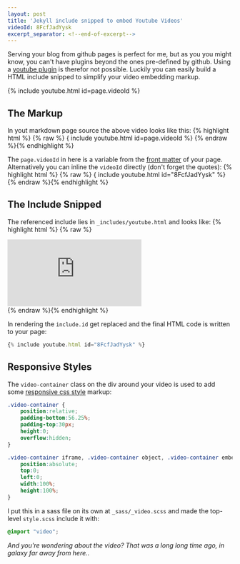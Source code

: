 ```yaml
---
layout: post
title: 'Jekyll include snipped to embed Youtube Videos'
videoId: 8FcfJadYysk
excerpt_separator: <!--end-of-excerpt-->
---
```

Serving your blog from github pages is perfect for me, but as you you might know, you can't have plugins beyond the ones pre-defined by github. Using a [youtube plugin] is therefor not possible. Luckily you can easily build a HTML include snipped to simplify your video embedding markup.

{% include youtube.html id=page.videoId %}

[youtube plugin]: https://gist.github.com/joelverhagen/1805814
<!--end-of-excerpt-->

## The Markup

In yout markdown page source the above video looks like this:
{% highlight html %}
{% raw %}
{ include youtube.html id=page.videoId %}
{% endraw %}{% endhighlight %}

The `page.videoId` in here is a variable from the [front matter] of your page. Alternatively you can inline the `videoId` directly (don't forget the quotes):
{% highlight html %}
{% raw %}
{ include youtube.html id="8FcfJadYysk" %}
{% endraw %}{% endhighlight %}

## The Include Snipped

The referenced include lies in `_includes/youtube.html` and looks like:
{% highlight html %}
{% raw %}
<div class="video-container"><iframe 
     src="https://www.youtube.com/embed/{{ include.id }}"
     frameborder="0" 
     allowfullscreen>
</iframe></div>
{% endraw %}{% endhighlight %}

In rendering the `include.id` get replaced and the final HTML code is written to your page:
```javascript
{% include youtube.html id="8FcfJadYysk" %}
```

[front matter]: https://jekyllrb.com/docs/frontmatter/

## Responsive Styles

The `video-container` class on the div around your video is used to add some [responsive css style] markup:

```css
.video-container {
    position:relative;
    padding-bottom:56.25%;
    padding-top:30px;
    height:0;
    overflow:hidden;
}

.video-container iframe, .video-container object, .video-container embed {
    position:absolute;
    top:0;
    left:0;
    width:100%;
    height:100%;
}
```

I put this in a sass file on its own at `_sass/_video.scss` and made the top-level `style.scss` include it with:
```css
@import "video";
```

[responsive css style]: https://coolestguidesontheplanet.com/videodrome/youtube/


_And you're wondering about the video? That was a long long time ago, in galaxy far away from here.._
